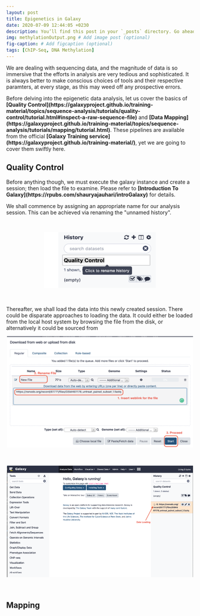 ```yaml
---
layout: post
title: Epigenetics in Galaxy
date: 2020-07-09 12:44:05 +0230
description: You’ll find this post in your `_posts` directory. Go ahead and edit it and re-build the site to see your changes. # Add post description (optional)
img: methylationOutput.png # Add image post (optional)
fig-caption: # Add figcaption (optional)
tags: [ChIP-Seq, DNA Methylation]
---
```


<p> We are dealing with sequencing data, and the magnitude of data is so immersive that the efforts in analysis are very tedious and sophisticated. It is always better to make conscious choices of tools and their respective paramters, at every stage, as this may weed off any prospective errors.</p>

<p> Before delving into the epigenetic data analysis, let us cover the basics of <b>[Quality Control](https://galaxyproject.github.io/training-material/topics/sequence-analysis/tutorials/quality-control/tutorial.html#inspect-a-raw-sequence-file)</b> and <b>[Data Mapping](https://galaxyproject.github.io/training-material/topics/sequence-analysis/tutorials/mapping/tutorial.html)</b>. These pipelines are available from the official <b>[Galaxy Training service](https://galaxyproject.github.io/training-material/)</b>, yet we are going to cover them swiftly here.</p>

## Quality Control

<p> Before anything though, we must execute the galaxy instance and create a session; then load the file to examine. Please refer to <b>[Introduction To Galaxy](https://rpubs.com/shauryajauhari/introGalaxy)</b> for details. </p>
<p>We shall commence by assigning an appropriate name for our analysis session. This can be achieved via renaming the "unnamed history".</p>
<br>
<p align="center">
  <img width="300" height="150" src="/assets/img/renameHistory.png">
</p>
<br>
<p>Thereafter, we shall load the data into this newly created session. There could be disparate approaches to loading the data. It could either be loaded from the local host system by browsing the file from the disk, or alternatively it could be sourced from 

<p align="center">
  <img width="500" height="300" src="/assets/img/fileSourcing.png">
</p>
<br>

<p align="center">
  <img width="500" height="300" src="/assets/img/dataLoading.png">
</p>
<br>


## Mapping

